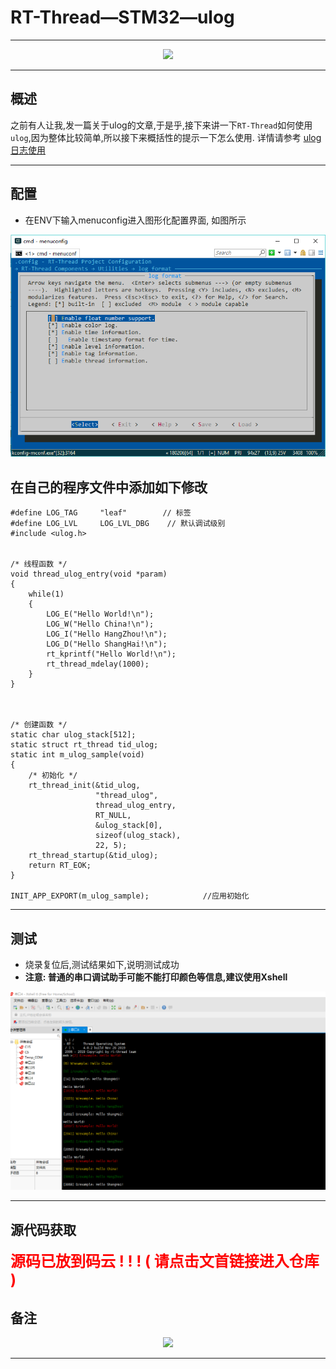 # RT-Thread—STM32—ulog

---

<div align=center><a href="https://gitee.com/iotxiaohu/blog">
    <img width="800" src="https://gitee.com/iotxiaohu/image/raw/master/gitee_vx/gitee_vx.png"/>
</a></div>

---

## 概述

之前有人让我,发一篇关于ulog的文章,于是乎,接下来讲一下`RT-Thread`如何使用`ulog`,因为整体比较简单,所以接下来概括性的提示一下怎么使用.
详情请参考 [ulog 日志使用](https://www.rt-thread.org/document/site/programming-manual/ulog/ulog/)

---

## 配置

- 在ENV下输入menuconfig进入图形化配置界面, 如图所示

![图片](1.png)

## 在自己的程序文件中添加如下修改


```
#define LOG_TAG     "leaf"        // 标签
#define LOG_LVL     LOG_LVL_DBG    // 默认调试级别
#include <ulog.h>


/* 线程函数 */
void thread_ulog_entry(void *param)
{
    while(1)
    {
        LOG_E("Hello World!\n");
        LOG_W("Hello China!\n");
        LOG_I("Hello HangZhou!\n");
        LOG_D("Hello ShangHai!\n");
        rt_kprintf("Hello World!\n");
        rt_thread_mdelay(1000);
    }
}



/* 创建函数 */
static char ulog_stack[512];
static struct rt_thread tid_ulog;
static int m_ulog_sample(void)
{
    /* 初始化 */
    rt_thread_init(&tid_ulog,
                   "thread_ulog",
                   thread_ulog_entry,
                   RT_NULL,
                   &ulog_stack[0],
                   sizeof(ulog_stack),
                   22, 5);
    rt_thread_startup(&tid_ulog);
    return RT_EOK;
}

INIT_APP_EXPORT(m_ulog_sample);            //应用初始化
```

---

## 测试

- 烧录复位后,测试结果如下,说明测试成功
- **注意: 普通的串口调试助手可能不能打印颜色等信息,建议使用Xshell**

![图片](2.png)

---

## 源代码获取

**<font size=5 color=#ff0000> 源码已放到码云 ! ! ! ( 请点击文首链接进入仓库 ) </font>**


## 备注

<div align=center><a href="https://gitee.com/iotxiaohu/blog">
    <img width="800" src="https://gitee.com/iotxiaohu/image/raw/master/gitee_vx/gitee_vx.png"/>
</a></div>

---
